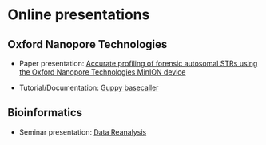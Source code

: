 # Online presentations

## Oxford Nanopore Technologies

-   Paper presentation: [Accurate profiling of forensic autosomal STRs using the Oxford Nanopore Technologies MinION device](https://press202305031marceelrf.netlify.app/#/title-slide)

- Tutorial/Documentation: [Guppy basecaller](https://guppybasecaller-help.netlify.app/)

## Bioinformatics

- Seminar presentation: [Data Reanalysis](https://bioinforeanalysis.netlify.app/#/title-slide)
